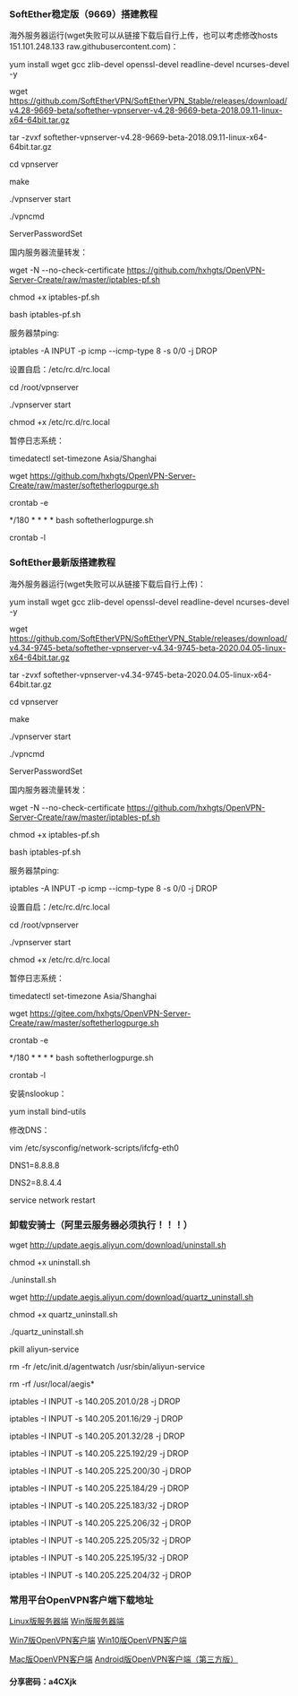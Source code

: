 ### SoftEther稳定版（9669）搭建教程

海外服务器运行(wget失败可以从链接下载后自行上传，也可以考虑修改hosts 151.101.248.133 raw.githubusercontent.com)：

yum install wget gcc zlib-devel openssl-devel readline-devel ncurses-devel -y

wget https://github.com/SoftEtherVPN/SoftEtherVPN_Stable/releases/download/v4.28-9669-beta/softether-vpnserver-v4.28-9669-beta-2018.09.11-linux-x64-64bit.tar.gz

tar -zvxf softether-vpnserver-v4.28-9669-beta-2018.09.11-linux-x64-64bit.tar.gz

cd vpnserver

make

./vpnserver start

./vpncmd

ServerPasswordSet

国内服务器流量转发：

wget -N --no-check-certificate https://github.com/hxhgts/OpenVPN-Server-Create/raw/master/iptables-pf.sh

chmod +x iptables-pf.sh

bash iptables-pf.sh

服务器禁ping:

iptables -A INPUT -p icmp --icmp-type 8 -s 0/0 -j DROP

设置自启：/etc/rc.d/rc.local

cd /root/vpnserver

./vpnserver start

chmod +x /etc/rc.d/rc.local

暂停日志系统：

timedatectl set-timezone Asia/Shanghai

wget https://github.com/hxhgts/OpenVPN-Server-Create/raw/master/softetherlogpurge.sh

crontab -e

*/180 * * * * bash softetherlogpurge.sh

crontab -l

### SoftEther最新版搭建教程

海外服务器运行(wget失败可以从链接下载后自行上传)：

yum install wget gcc zlib-devel openssl-devel readline-devel ncurses-devel -y

wget https://github.com/SoftEtherVPN/SoftEtherVPN_Stable/releases/download/v4.34-9745-beta/softether-vpnserver-v4.34-9745-beta-2020.04.05-linux-x64-64bit.tar.gz

tar -zvxf softether-vpnserver-v4.34-9745-beta-2020.04.05-linux-x64-64bit.tar.gz

cd vpnserver

make

./vpnserver start

./vpncmd

ServerPasswordSet

国内服务器流量转发：

wget -N --no-check-certificate https://github.com/hxhgts/OpenVPN-Server-Create/raw/master/iptables-pf.sh

chmod +x iptables-pf.sh

bash iptables-pf.sh

服务器禁ping:

iptables -A INPUT -p icmp --icmp-type 8 -s 0/0 -j DROP

设置自启：/etc/rc.d/rc.local

cd /root/vpnserver

./vpnserver start

chmod +x /etc/rc.d/rc.local

暂停日志系统：

timedatectl set-timezone Asia/Shanghai

wget https://gitee.com/hxhgts/OpenVPN-Server-Create/raw/master/softetherlogpurge.sh

crontab -e

*/180 * * * * bash softetherlogpurge.sh

crontab -l

安装nslookup：

yum install bind-utils

修改DNS：

vim /etc/sysconfig/network-scripts/ifcfg-eth0

DNS1=8.8.8.8

DNS2=8.8.4.4

service network restart

### 卸载安骑士（阿里云服务器必须执行！！！）

wget http://update.aegis.aliyun.com/download/uninstall.sh

chmod +x uninstall.sh

./uninstall.sh

wget http://update.aegis.aliyun.com/download/quartz_uninstall.sh

chmod +x quartz_uninstall.sh

./quartz_uninstall.sh

pkill aliyun-service

rm -fr /etc/init.d/agentwatch /usr/sbin/aliyun-service

rm -rf /usr/local/aegis*

iptables -I INPUT -s 140.205.201.0/28 -j DROP

iptables -I INPUT -s 140.205.201.16/29 -j DROP

iptables -I INPUT -s 140.205.201.32/28 -j DROP

iptables -I INPUT -s 140.205.225.192/29 -j DROP

iptables -I INPUT -s 140.205.225.200/30 -j DROP

iptables -I INPUT -s 140.205.225.184/29 -j DROP

iptables -I INPUT -s 140.205.225.183/32 -j DROP

iptables -I INPUT -s 140.205.225.206/32 -j DROP

iptables -I INPUT -s 140.205.225.205/32 -j DROP

iptables -I INPUT -s 140.205.225.195/32 -j DROP

iptables -I INPUT -s 140.205.225.204/32 -j DROP

### 常用平台OpenVPN客户端下载地址

[Linux版服务器端](https://lanzous.com/ic2bw2j)               [Win版服务器端](https://lanzous.com/ic2bx7a)

[Win7版OpenVPN客户端](https://www.lanzous.com/i9q7ykb)       [Win10版OpenVPN客户端](https://www.lanzous.com/i9mr48f)

[Mac版OpenVPN客户端](https://www.lanzous.com/i9q7ylc)        [Android版OpenVPN客户端（第三方版）](https://www.lanzous.com/i9mrdfg)

#### 分享密码：a4CXjk

